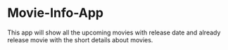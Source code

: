 # Movie-Info-App
This app will show all the upcoming movies with release date and already release movie with the short details about movies. 
